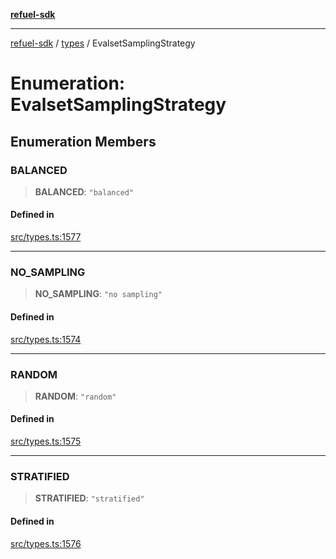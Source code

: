 [**refuel-sdk**](../../README.md)

***

[refuel-sdk](../../modules.md) / [types](../README.md) / EvalsetSamplingStrategy

# Enumeration: EvalsetSamplingStrategy

## Enumeration Members

### BALANCED

> **BALANCED**: `"balanced"`

#### Defined in

[src/types.ts:1577](https://github.com/refuel-ai/refuel-sdk/blob/992e715e614e75caa11e039ae8b03c5366ed7bea/src/types.ts#L1577)

***

### NO\_SAMPLING

> **NO\_SAMPLING**: `"no sampling"`

#### Defined in

[src/types.ts:1574](https://github.com/refuel-ai/refuel-sdk/blob/992e715e614e75caa11e039ae8b03c5366ed7bea/src/types.ts#L1574)

***

### RANDOM

> **RANDOM**: `"random"`

#### Defined in

[src/types.ts:1575](https://github.com/refuel-ai/refuel-sdk/blob/992e715e614e75caa11e039ae8b03c5366ed7bea/src/types.ts#L1575)

***

### STRATIFIED

> **STRATIFIED**: `"stratified"`

#### Defined in

[src/types.ts:1576](https://github.com/refuel-ai/refuel-sdk/blob/992e715e614e75caa11e039ae8b03c5366ed7bea/src/types.ts#L1576)
